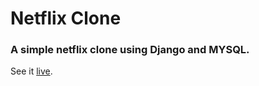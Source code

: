 # Netflix Clone
### A simple netflix clone using Django and MYSQL.

  See it [live](https://viniflix.viniciusdemoraisrosa.com).
